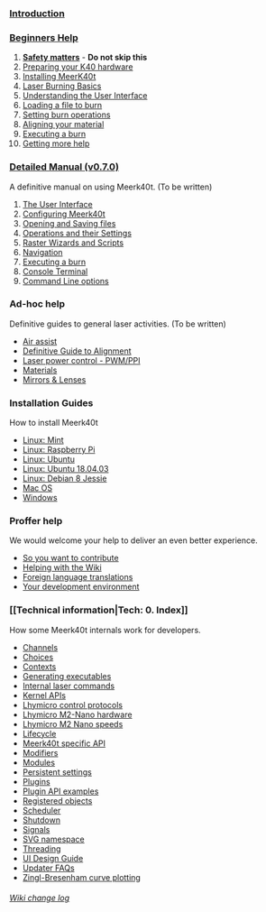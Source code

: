### [Introduction](./)
### [Beginners Help](./Beginners:-0.-Index)
1. [**Safety matters**](./Beginners:-1.-Safety-matters) - **Do not skip this**
2. [Preparing your K40 hardware](./Beginners:-2.-Preparing-your-K40-hardware)
3. [Installing MeerK40t](./Beginners:-3.-Installing-MeerK40t)
4. [Laser Burning Basics](./Beginners:-4.-Laser-Burning-Basics)
5. [Understanding the User Interface](./Beginners:-5.-Understanding-the-User-Interface)
6. [Loading a file to burn](./Beginners:-6.-Loading-a-file-to-burn)
7. [Setting burn operations](./Beginners:-6.-Setting-burn-operations)
8. [Aligning your material](./Beginners:-7.-Aligning-your-material)
9. [Executing a burn](./Beginners:-8.-Executing-a-burn)
10. [Getting more help](./Beginners:-9.-Getting-more-help)

### [Detailed Manual (v0.7.0)](./Doc:-0.-Index)
A definitive manual on using Meerk40t. (To be written)
1. [The User Interface](./Doc:-1.-User-Interface)
2. [Configuring Meerk40t](./Doc:-2.-Configuring-Meerk40t)
3. [Opening and Saving files](./Doc:-3.-Opening-and-Saving-Files)
4. [Operations and their Settings](./Doc:-4.-Operations-and-their-settings)
5. [Raster Wizards and Scripts](./Doc:-5.-Raster-wizards-and-scripts)
6. [Navigation](./Doc:-6.-Navigation)
7. [Executing a burn](./Doc:-7.-Executing-a-burn)
8. [Console Terminal](./Doc:-8.-Console-Terminal)
9. [Command Line options](./Doc:-9.-Command-Line)

### Ad-hoc help
Definitive guides to general laser activities.
(To be written)
* [Air assist](./Help:-Air-assist)
* [Definitive Guide to Alignment](./Help:-Alignment)
* [Laser power control - PWM/PPI](./Help:-Laser-power-control)
* [Materials](./Help:-Materials)
* [Mirrors & Lenses](./Help:-Mirrors-Lenses)

### Installation Guides
How to install Meerk40t
* [Linux: Mint](./Install:-Linux-Mint)
* [Linux: Raspberry Pi](./Install:-Raspberry-Pi)
* [Linux: Ubuntu](./Install:-Ubuntu-Linux)
* [Linux: Ubuntu 18.04.03](./Install:-Ubuntu-18.04.3)
* [Linux: Debian 8 Jessie](./Install:-Linux-Debian)
* [Mac OS](./Install:-Mac-OS)
* [Windows](./Install:-Windows)

### Proffer help
We would welcome your help to deliver an even better experience.
* [So you want to contribute](./Proffer:-Help-wanted)
* [Helping with the Wiki](./Proffer:-Creating-a-wiki-page)
* [Foreign language translations](./Proffer:-Foreign-language-translations)
* [Your development environment](./Proffer:-Development-environment)

### [[Technical information|Tech: 0. Index]]
How some Meerk40t internals work for developers.
* [Channels](./Tech:-Channels)
* [Choices](./Tech:-Choices)
* [Contexts](./Tech:-Contexts)
* [Generating executables](./Tech:-Generating-executables)
* [Internal laser commands](./Tech:-Internal-laser-commands)
* [Kernel APIs](./Tech:-Kernel-APIs)
* [Lhymicro control protocols](./Tech:-Lhymicro-control-protocols)
* [Lhymicro M2-Nano hardware](./Tech:-Lhymicro-M2-Nano-hardware)
* [Lhymicro M2 Nano speeds](./Tech:-Lhymicro-M2-Nano-speeds)
* [Lifecycle](./Tech:-Lifecycle)
* [Meerk40t specific API](./Tech:-Meerk40t-specific-API)
* [Modifiers](./Tech:-Modifiers)
* [Modules](./Tech:-Modules)
* [Persistent settings](./Tech:-Persistent-settings)
* [Plugins](./Tech:-Plugins)
* [Plugin API examples](./Tech:-Plugin-API-examples)
* [Registered objects](./Tech:-Registered-objects)
* [Scheduler](./Tech:-Scheduler)
* [Shutdown](./Tech:-Shutdown)
* [Signals](./Tech:-Signals)
* [SVG namespace](./Tech:-SVG-namespace)
* [Threading](./Tech:-Threading)
* [UI Design Guide](./Tech:-UI-Design-Guide)
* [Updater FAQs](./Tech:-Updater-FAQs)
* [Zingl-Bresenham curve plotting](./Tech:-Zingl-Bresenham-Curve-Plotting)

###### [Wiki change log](./_history)